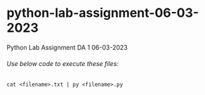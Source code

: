 # python-lab-assignment-06-03-2023
 Python Lab Assignment DA 1 06-03-2023
 

###### Use below code to execute these files:

```
cat <filename>.txt | py <filename>.py
```



